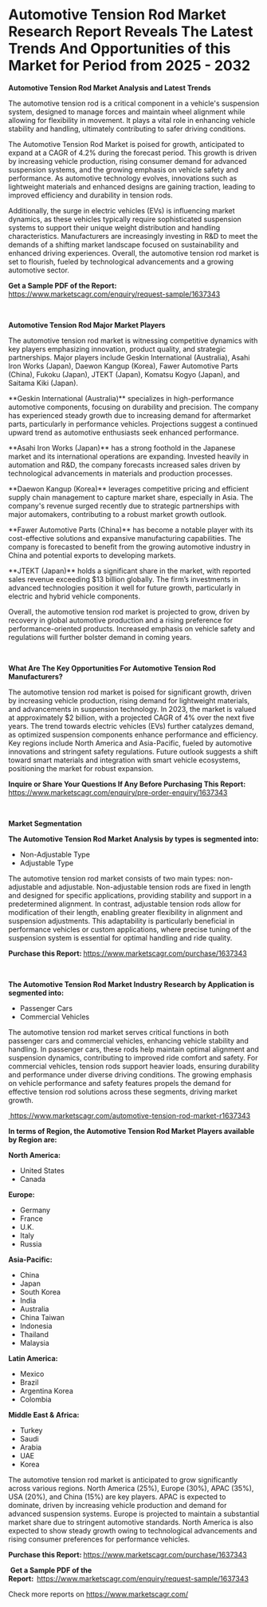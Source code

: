 <p><h1>Automotive Tension Rod Market Research Report Reveals The Latest Trends And Opportunities of this Market for Period from 2025 - 2032</h1></p><p><strong>Automotive Tension Rod Market Analysis and Latest Trends</strong></p>
<p><p>The automotive tension rod is a critical component in a vehicle's suspension system, designed to manage forces and maintain wheel alignment while allowing for flexibility in movement. It plays a vital role in enhancing vehicle stability and handling, ultimately contributing to safer driving conditions. </p><p>The Automotive Tension Rod Market is poised for growth, anticipated to expand at a CAGR of 4.2% during the forecast period. This growth is driven by increasing vehicle production, rising consumer demand for advanced suspension systems, and the growing emphasis on vehicle safety and performance. As automotive technology evolves, innovations such as lightweight materials and enhanced designs are gaining traction, leading to improved efficiency and durability in tension rods.</p><p>Additionally, the surge in electric vehicles (EVs) is influencing market dynamics, as these vehicles typically require sophisticated suspension systems to support their unique weight distribution and handling characteristics. Manufacturers are increasingly investing in R&D to meet the demands of a shifting market landscape focused on sustainability and enhanced driving experiences. Overall, the automotive tension rod market is set to flourish, fueled by technological advancements and a growing automotive sector.</p></p>
<p><strong>Get a Sample PDF of the Report:&nbsp;</strong> <a href="https://www.marketscagr.com/enquiry/request-sample/1637343?utm_campaign=2097&utm_medium=2&utm_source=Github&utm_content=ia&utm_term=23032025&utm_id=automotive-tension-rod">https://www.marketscagr.com/enquiry/request-sample/1637343</a></p>
<p>&nbsp;</p>
<p><strong>Automotive Tension Rod Major Market Players</strong></p>
<p><p>The automotive tension rod market is witnessing competitive dynamics with key players emphasizing innovation, product quality, and strategic partnerships. Major players include Geskin International (Australia), Asahi Iron Works (Japan), Daewon Kangup (Korea), Fawer Automotive Parts (China), Fukoku (Japan), JTEKT (Japan), Komatsu Kogyo (Japan), and Saitama Kiki (Japan).</p><p>**Geskin International (Australia)** specializes in high-performance automotive components, focusing on durability and precision. The company has experienced steady growth due to increasing demand for aftermarket parts, particularly in performance vehicles. Projections suggest a continued upward trend as automotive enthusiasts seek enhanced performance.</p><p>**Asahi Iron Works (Japan)** has a strong foothold in the Japanese market and its international operations are expanding. Invested heavily in automation and R&D, the company forecasts increased sales driven by technological advancements in materials and production processes. </p><p>**Daewon Kangup (Korea)** leverages competitive pricing and efficient supply chain management to capture market share, especially in Asia. The company's revenue surged recently due to strategic partnerships with major automakers, contributing to a robust market growth outlook.</p><p>**Fawer Automotive Parts (China)** has become a notable player with its cost-effective solutions and expansive manufacturing capabilities. The company is forecasted to benefit from the growing automotive industry in China and potential exports to developing markets.</p><p>**JTEKT (Japan)** holds a significant share in the market, with reported sales revenue exceeding $13 billion globally. The firm’s investments in advanced technologies position it well for future growth, particularly in electric and hybrid vehicle components.</p><p>Overall, the automotive tension rod market is projected to grow, driven by recovery in global automotive production and a rising preference for performance-oriented products. Increased emphasis on vehicle safety and regulations will further bolster demand in coming years.</p></p>
<p>&nbsp;</p>
<p><strong>What Are The Key Opportunities For Automotive Tension Rod Manufacturers?</strong></p>
<p><p>The automotive tension rod market is poised for significant growth, driven by increasing vehicle production, rising demand for lightweight materials, and advancements in suspension technology. In 2023, the market is valued at approximately $2 billion, with a projected CAGR of 4% over the next five years. The trend towards electric vehicles (EVs) further catalyzes demand, as optimized suspension components enhance performance and efficiency. Key regions include North America and Asia-Pacific, fueled by automotive innovations and stringent safety regulations. Future outlook suggests a shift toward smart materials and integration with smart vehicle ecosystems, positioning the market for robust expansion.</p></p>
<p><strong>Inquire or Share Your Questions If Any Before Purchasing This Report:</strong> <a href="https://www.marketscagr.com/enquiry/pre-order-enquiry/1637343?utm_campaign=2097&utm_medium=2&utm_source=Github&utm_content=ia&utm_term=23032025&utm_id=automotive-tension-rod">https://www.marketscagr.com/enquiry/pre-order-enquiry/1637343</a></p>
<p>&nbsp;</p>
<p><strong>Market Segmentation</strong></p>
<p><strong>The Automotive Tension Rod Market Analysis by types is segmented into:</strong></p>
<p><ul><li>Non-Adjustable Type</li><li>Adjustable Type</li></ul></p>
<p><p>The automotive tension rod market consists of two main types: non-adjustable and adjustable. Non-adjustable tension rods are fixed in length and designed for specific applications, providing stability and support in a predetermined alignment. In contrast, adjustable tension rods allow for modification of their length, enabling greater flexibility in alignment and suspension adjustments. This adaptability is particularly beneficial in performance vehicles or custom applications, where precise tuning of the suspension system is essential for optimal handling and ride quality.</p></p>
<p><strong>Purchase this Report:&nbsp;</strong><a href="https://www.marketscagr.com/purchase/1637343?utm_campaign=2097&utm_medium=2&utm_source=Github&utm_content=ia&utm_term=23032025&utm_id=automotive-tension-rod">https://www.marketscagr.com/purchase/1637343</a></p>
<p>&nbsp;</p>
<p><strong>The Automotive Tension Rod Market Industry Research by Application is segmented into:</strong></p>
<p><ul><li>Passenger Cars</li><li>Commercial Vehicles</li></ul></p>
<p><p>The automotive tension rod market serves critical functions in both passenger cars and commercial vehicles, enhancing vehicle stability and handling. In passenger cars, these rods help maintain optimal alignment and suspension dynamics, contributing to improved ride comfort and safety. For commercial vehicles, tension rods support heavier loads, ensuring durability and performance under diverse driving conditions. The growing emphasis on vehicle performance and safety features propels the demand for effective tension rod solutions across these segments, driving market growth.</p></p>
<p><a href="https://www.marketscagr.com/automotive-tension-rod-market-r1637343?utm_campaign=2097&utm_medium=2&utm_source=Github&utm_content=ia&utm_term=23032025&utm_id=automotive-tension-rod">&nbsp;https://www.marketscagr.com/automotive-tension-rod-market-r1637343</a></p>
<p><strong>In terms of Region, the Automotive Tension Rod Market Players available by Region are:</strong></p>
<p>
    <p> <strong> North America: </strong>
        <ul>
            <li>United States</li>
            <li>Canada</li>
        </ul>
        </p> 
    <p> <strong> Europe: </strong>
        <ul>
            <li>Germany</li>
            <li>France</li>
            <li>U.K.</li>
            <li>Italy</li>
            <li>Russia</li>
        </ul>
        </p> 
    <p> <strong> Asia-Pacific: </strong>
        <ul>
            <li>China</li>
            <li>Japan</li>
            <li>South Korea</li>
            <li>India</li>
            <li>Australia</li>
            <li>China Taiwan</li>
            <li>Indonesia</li>
            <li>Thailand</li>
            <li>Malaysia</li>
        </ul>
        </p> 
    <p> <strong> Latin America: </strong>
        <ul>
            <li>Mexico</li>
            <li>Brazil</li>
            <li>Argentina Korea</li>
            <li>Colombia</li>
        </ul>
        </p> 
    <p> <strong> Middle East & Africa: </strong>
        <ul>
            <li>Turkey</li>
            <li>Saudi</li>
            <li>Arabia</li>
            <li>UAE</li>
            <li>Korea</li>
        </ul>
    </p>
    </p>
<p><p>The automotive tension rod market is anticipated to grow significantly across various regions. North America (25%), Europe (30%), APAC (35%), USA (20%), and China (15%) are key players. APAC is expected to dominate, driven by increasing vehicle production and demand for advanced suspension systems. Europe is projected to maintain a substantial market share due to stringent automotive standards. North America is also expected to show steady growth owing to technological advancements and rising consumer preferences for performance vehicles.</p></p>
<p><strong>Purchase this Report: </strong><a href="https://www.marketscagr.com/purchase/1637343?utm_campaign=2097&utm_medium=2&utm_source=Github&utm_content=ia&utm_term=23032025&utm_id=automotive-tension-rod">https://www.marketscagr.com/purchase/1637343</a></p>
<p>&nbsp;<strong>Get a Sample PDF of the Report:&nbsp;&nbsp;</strong><a href="https://www.marketscagr.com/enquiry/request-sample/1637343?utm_campaign=2097&utm_medium=2&utm_source=Github&utm_content=ia&utm_term=23032025&utm_id=automotive-tension-rod">https://www.marketscagr.com/enquiry/request-sample/1637343</a></p>
<p><strong></strong></p>
<p>Check more reports on <a href="https://www.marketscagr.com/?utm_campaign=2097&utm_medium=2&utm_source=Github&utm_content=ia&utm_term=23032025&utm_id=automotive-tension-rod">https://www.marketscagr.com/</a></p>